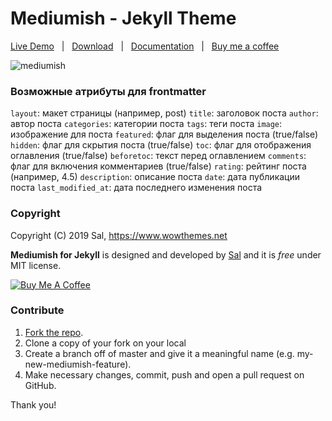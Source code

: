 # Mediumish - Jekyll Theme

[Live Demo](https://wowthemesnet.github.io/mediumish-theme-jekyll/) &nbsp; | &nbsp; [Download](https://github.com/wowthemesnet/mediumish-theme-jekyll/archive/master.zip) &nbsp; | &nbsp; [Documentation](https://bootstrapstarter.com/template-mediumish-bootstrap-jekyll/) &nbsp; | &nbsp; [Buy me a coffee](https://www.wowthemes.net/donate/)

![mediumish](assets/images/mediumish-jekyll-template.png)


### Возможные атрибуты для frontmatter
`layout`: макет страницы (например, post)
`title`: заголовок поста
`author`: автор поста
`categories`: категории поста
`tags`: теги поста
`image`: изображение для поста
`featured`: флаг для выделения поста (true/false)
`hidden`: флаг для скрытия поста (true/false)
`toc`: флаг для отображения оглавления (true/false)
`beforetoc`: текст перед оглавлением
`comments`: флаг для включения комментариев (true/false)
`rating`: рейтинг поста (например, 4.5)
`description`: описание поста
`date`: дата публикации поста
`last_modified_at`: дата последнего изменения поста


### Copyright

Copyright (C) 2019 Sal, https://www.wowthemes.net

**Mediumish for Jekyll** is designed and developed by [Sal](https://www.wowthemes.net) and it is *free* under MIT license. 

<a href="https://www.wowthemes.net/donate/" target="_blank"><img src="https://www.buymeacoffee.com/assets/img/custom_images/orange_img.png" alt="Buy Me A Coffee" style="height: auto !important;width: auto !important;" ></a>

### Contribute

1. [Fork the repo](https://github.com/wowthemesnet/mediumish-theme-jekyll).
2. Clone a copy of your fork on your local
3. Create a branch off of master and give it a meaningful name (e.g. my-new-mediumish-feature).
4. Make necessary changes, commit, push and open a pull request on GitHub.

Thank you!
